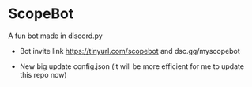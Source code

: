 # ScopeBot
A fun bot made in discord.py

* Bot invite link
https://tinyurl.com/scopebot and dsc.gg/myscopebot

* New big update config.json (it will be more efficient for me to update this repo now)

